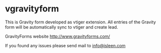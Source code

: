 # vgravityform
This is Gravity form developed as vtiger extension. All entries of the Gravity form will be automatically sync to vtiger and create lead.

GravityForms website http://www.gravityforms.com/

If you found any issues please send mail to info@isleen.com 
